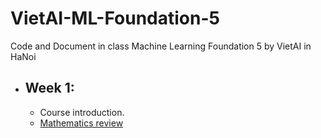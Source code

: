 # VietAI-ML-Foundation-5
Code and Document in class Machine Learning Foundation 5 by VietAI in HaNoi

- ## Week 1:
  - Course introduction.
  - [Mathematics review](https://github.com/ChrisZangNam/VietAI-ML-Foundation-5/blob/master/Week1/Week1-Intro.ipynb)
  
